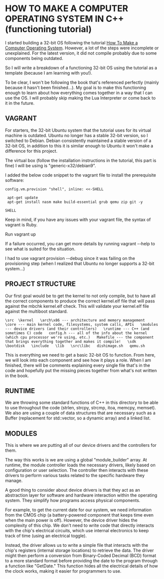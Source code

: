 # HOW TO MAKE A COMPUTER OPERATING SYSTEM IN C++ (functioning tutorial)

I started building a 32-bit OS following the tutorial [How To Make a Computer Operating System](https://github.com/SamyPesse/How-to-Make-a-Computer-Operating-System/tree/master).
However, a lot of the steps were incomplete or unexplained. For the latest version, it did not compile probably due to some components being outdated.

So I will write a breakdown of a functioning 32-bit OS using the tutorial as a template (because I am learning with you!).

To be clear, I won't be following the book that's referenced perfectly (mainly because it hasn't been finished...). My goal is to make this functioning enough to learn about how 
everything comes together in a way that I can use the OS. I will probably skip making the Lua Interpreter or come back to it in the future.

## VAGRANT

For starters, the 32-bit Ubuntu system that the tutorial uses for its virtual machine is outdated. Ubuntu no longer has a stable 32-bit version, so I switched to Debian.
Debian consistently maintained a stable version of a 32-bit OS, in addition to this it is similar enough to Ubuntu it won't make a difference for this project.

The virtual box (follow the installation instructions in the tutorial, this part is fine) I will be using is "generic-x32/debian9".

I added the below code snippet to the vagrant file to install the prerequisite software:

`config.vm.provision "shell", inline: <<-SHELL`

     apt-get update
     apt-get install nasm make build-essential grub qemu zip git -y

   `SHELL`

Keep in mind, if you have any issues with your vagrant file, the syntax of vagrant is Ruby.

Run vagrant up

If a failure occurred, you can get more details by running vagrant --help to see what is suited for the situation.

I had to use vagrant provision --debug since it was failing on the provisioning step (when I realized that Ubuntu no longer supports a 32-bit system...)

## PROJECT STRUCTURE

Our first goal would be to get the kernel to not only compile, but to have all the correct components to produce the correct kernel.elf file that will pass against the
mbchk kernel.elf check. This will validate your kernel.elf file against the multiboot standard.

`\src 
     \kernel  
     \arch\x86 --- architecture and memory management 
     \core --- main kernel code, filesystems, system calls, APIs  
     \modules --- device drivers (and their controllers)  
     \runtime --- C++ (and sometimes C) code  
     config.h --- all of the info about the kernel (which cpu processor we're using, etc.)  
     Makefile --- the component that brings everything together and makes it compile!  
     \sdk  
     \bootdisk  
     \include  
     \lib  
     \src\libc  
     dishimage.sh  
     qemu.sh`  

This is everything we need to get a basic 32-bit OS to function. From here, we will look into each component and see how it plays a role. When I am finished, there will be
comments explaining every single file that's in the code and hopefully put the missing pieces together from what's not written in the book.

## RUNTIME

We are throwing some standard functions of C++ in this directory to be able to use throughout the code (strlen, strcpy, strcmp, itoa, memcpy, memset). We also are using a couple of data structures
that are necessary such as a Buffer (replacement for std::vector, so a dynamic array) and a linked list.

## MODULES

This is where we are putting all of our device drivers and the controllers for them.

The way this works is we are using a global "module_builder" array. At runtime, the module controller loads the necessary drivers, likely based on configuration or user selection. The controller then interacts with these drivers to perform various tasks related to the specific hardware they manage.

A good thing to consider about device drivers is that they act as an abstraction layer for software and hardware interaction within the operating system. They simplify how programs access physical components.

For example, to get the current date for our system, we need information from the CMOS chip (a battery-powered component that keeps time even when the main power is off). However, the device driver hides the complexity of this chip. We don't need to write code that directly interacts with the chip's electrical circuits, which use internal electronics to keep track of time (using an electrical toggle).

Instead, the driver allows us to write a simple file that interacts with the chip's registers (internal storage locations) to retrieve the data. The driver might then perform a conversion from Binary-Coded Decimal (BCD) format to a more standard format before providing the date to the program through a function like "GetDate." This function hides all the electrical details of how the clock works, making it easier for programmers to use.
